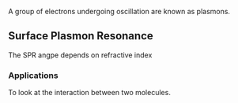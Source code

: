 A group of electrons undergoing oscillation are known as plasmons.

## Surface Plasmon Resonance
The SPR angpe depends on refractive index


### Applications
To look at the interaction between two molecules.